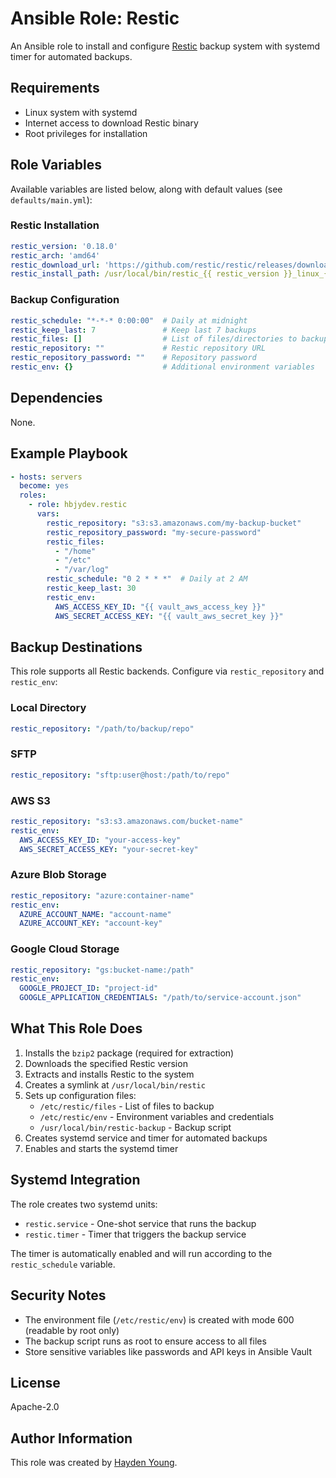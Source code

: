 # Ansible Role: Restic

An Ansible role to install and configure [Restic](https://restic.net/) backup system with systemd timer for automated backups.

## Requirements

- Linux system with systemd
- Internet access to download Restic binary
- Root privileges for installation

## Role Variables

Available variables are listed below, along with default values (see `defaults/main.yml`):

### Restic Installation

```yaml
restic_version: '0.18.0'
restic_arch: 'amd64'
restic_download_url: 'https://github.com/restic/restic/releases/download/v{{ restic_version }}/restic_{{ restic_version }}_linux_{{ restic_arch }}.bz2'
restic_install_path: /usr/local/bin/restic_{{ restic_version }}_linux_{{ restic_arch }}
```

### Backup Configuration

```yaml
restic_schedule: "*-*-* 0:00:00"  # Daily at midnight
restic_keep_last: 7               # Keep last 7 backups
restic_files: []                  # List of files/directories to backup
restic_repository: ""             # Restic repository URL
restic_repository_password: ""    # Repository password
restic_env: {}                    # Additional environment variables
```

## Dependencies

None.

## Example Playbook

```yaml
- hosts: servers
  become: yes
  roles:
    - role: hbjydev.restic
      vars:
        restic_repository: "s3:s3.amazonaws.com/my-backup-bucket"
        restic_repository_password: "my-secure-password"
        restic_files:
          - "/home"
          - "/etc"
          - "/var/log"
        restic_schedule: "0 2 * * *"  # Daily at 2 AM
        restic_keep_last: 30
        restic_env:
          AWS_ACCESS_KEY_ID: "{{ vault_aws_access_key }}"
          AWS_SECRET_ACCESS_KEY: "{{ vault_aws_secret_key }}"
```

## Backup Destinations

This role supports all Restic backends. Configure via `restic_repository` and `restic_env`:

### Local Directory
```yaml
restic_repository: "/path/to/backup/repo"
```

### SFTP
```yaml
restic_repository: "sftp:user@host:/path/to/repo"
```

### AWS S3
```yaml
restic_repository: "s3:s3.amazonaws.com/bucket-name"
restic_env:
  AWS_ACCESS_KEY_ID: "your-access-key"
  AWS_SECRET_ACCESS_KEY: "your-secret-key"
```

### Azure Blob Storage
```yaml
restic_repository: "azure:container-name"
restic_env:
  AZURE_ACCOUNT_NAME: "account-name"
  AZURE_ACCOUNT_KEY: "account-key"
```

### Google Cloud Storage
```yaml
restic_repository: "gs:bucket-name:/path"
restic_env:
  GOOGLE_PROJECT_ID: "project-id"
  GOOGLE_APPLICATION_CREDENTIALS: "/path/to/service-account.json"
```

## What This Role Does

1. Installs the `bzip2` package (required for extraction)
2. Downloads the specified Restic version
3. Extracts and installs Restic to the system
4. Creates a symlink at `/usr/local/bin/restic`
5. Sets up configuration files:
   - `/etc/restic/files` - List of files to backup
   - `/etc/restic/env` - Environment variables and credentials
   - `/usr/local/bin/restic-backup` - Backup script
6. Creates systemd service and timer for automated backups
7. Enables and starts the systemd timer

## Systemd Integration

The role creates two systemd units:

- `restic.service` - One-shot service that runs the backup
- `restic.timer` - Timer that triggers the backup service

The timer is automatically enabled and will run according to the `restic_schedule` variable.

## Security Notes

- The environment file (`/etc/restic/env`) is created with mode 600 (readable by root only)
- The backup script runs as root to ensure access to all files
- Store sensitive variables like passwords and API keys in Ansible Vault

## License

Apache-2.0

## Author Information

This role was created by [Hayden Young](https://hayden.moe).